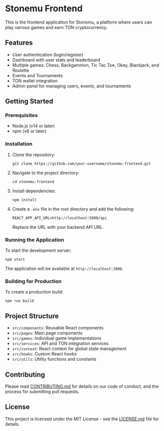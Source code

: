 # Stonemu Frontend

This is the frontend application for Stonemu, a platform where users can play various games and earn TON cryptocurrency.

## Features

- User authentication (login/register)
- Dashboard with user stats and leaderboard
- Multiple games: Chess, Backgammon, Tic Tac Toe, Okey, Blackjack, and Roulette
- Events and Tournaments
- TON wallet integration
- Admin panel for managing users, events, and tournaments

## Getting Started

### Prerequisites

- Node.js (v14 or later)
- npm (v6 or later)

### Installation

1. Clone the repository:
   ```
   git clone https://github.com/your-username/stonemu-frontend.git
   ```

2. Navigate to the project directory:
   ```
   cd stonemu-frontend
   ```

3. Install dependencies:
   ```
   npm install
   ```

4. Create a `.env` file in the root directory and add the following:
   ```
   REACT_APP_API_URL=http://localhost:5000/api
   ```
   Replace the URL with your backend API URL.

### Running the Application

To start the development server:

```
npm start
```

The application will be available at `http://localhost:3000`.

### Building for Production

To create a production build:

```
npm run build
```

## Project Structure

- `src/components`: Reusable React components
- `src/pages`: Main page components
- `src/games`: Individual game implementations
- `src/services`: API and TON integration services
- `src/context`: React context for global state management
- `src/hooks`: Custom React hooks
- `src/utils`: Utility functions and constants

## Contributing

Please read [CONTRIBUTING.md](CONTRIBUTING.md) for details on our code of conduct, and the process for submitting pull requests.

## License

This project is licensed under the MIT License - see the [LICENSE.md](LICENSE.md) file for details.
